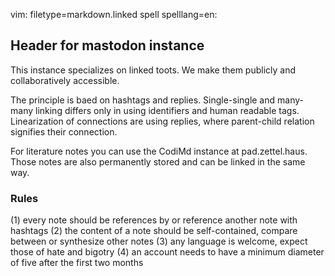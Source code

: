 vim: filetype=markdown.linked spell spelllang=en:

## Header for mastodon instance

This instance specializes on linked toots. We make them publicly and
collaboratively accessible.

The principle is baed on hashtags and replies. Single-single and many-many
linking differs only in using identifiers and human readable tags. Linearization
of connections are using replies, where parent-child relation signifies their
connection.

For literature notes you can use the CodiMd instance at pad.zettel.haus. Those
notes are also permanently stored and can be linked in the same way.

### Rules

(1) every note should be references by or reference another note with hashtags
(2) the content of a note should be self-contained, compare between or
synthesize other notes
(3) any language is welcome, expect those of hate and bigotry
(4) an account needs to have a minimum diameter of five after the first two
months
